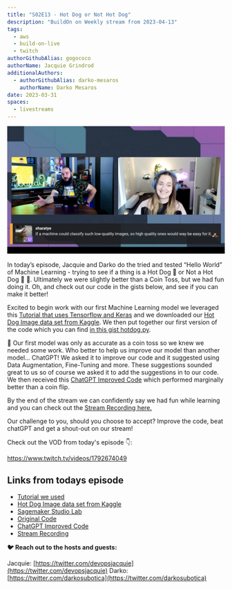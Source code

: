 ```yaml
---
title: "S02E13 - Hot Dog or Not Hot Dog"
description: "BuildOn on Weekly stream from 2023-04-13"
tags:
  - aws
  - build-on-live
  - twitch
authorGithubAlias: gogococo
authorName: Jacquie Grindrod
additionalAuthors: 
  - authorGithubAlias: darko-mesaros
    authorName: Darko Mesaros
date: 2023-03-31
spaces:
  - livestreams
---
```


![Jacquie and Darko replying to a chat message](images/bows02e13.webp)

In today’s episode, Jacquie and Darko do the tried and tested “Hello World” of Machine Learning - trying to see if a thing is a Hot Dog 🌭 or Not a Hot Dog 🚫 🌭. Ultimately we were slightly better than a Coin Toss, but we had fun doing it.
Oh, and check out our code in the gists below, and see if you can make it better!

Excited to begin work with our first Machine Learning model we leveraged this [Tutorial that uses Tensorflow and Keras](https://github.com/christianversloot/machine-learning-articles/blob/main/tutorial-building-a-hot-dog-not-hot-dog-classifier-with-tensorflow-and-keras.md) and we downloaded our [Hot Dog Image data set from Kaggle](https://www.kaggle.com/datasets/dansbecker/hot-dog-not-hot-dog). We then put together our first version of the code which you can find [in this gist hotdog.py](https://gist.github.com/gogococo/726d9a04571255c471149f9864e57e83).

🤔 Our first model was only as accurate as a coin toss so we knew we needed some work. Who better to help us improve our model than another model... ChatGPT! We asked it to improve our code and it suggested using Data Augmentation, Fine-Tuning and more. These suggestions sounded great to us so of course we asked it to add the suggestions in to our code. We then received this [ChatGPT Improved Code](https://gist.github.com/gogococo/d97d91883e0439742df7d3af38ca06f2) which performed marginally better than a coin flip.

By the end of the stream we can confidently say we had fun while learning and you can check out the [Stream Recording here.](https://www.twitch.tv/videos/1792674049)

Our challenge to you, should you choose to accept? Improve the code, beat chatGPT and get a shout-out on our stream!

Check out the VOD from today's episode 👇:

https://www.twitch.tv/videos/1792674049

## Links from todays episode

- [Tutorial we used](https://github.com/christianversloot/machine-learning-articles/blob/main/tutorial-building-a-hot-dog-not-hot-dog-classifier-with-tensorflow-and-keras.md)
- [Hot Dog Image data set from Kaggle](https://www.kaggle.com/datasets/dansbecker/hot-dog-not-hot-dog)
- [Sagemaker Studio Lab](https://studiolab.sagemaker.aws/)
- [Original Code](https://gist.github.com/gogococo/726d9a04571255c471149f9864e57e83)
- [ChatGPT Improved Code](https://gist.github.com/gogococo/d97d91883e0439742df7d3af38ca06f2)
- [Stream Recording](https://www.twitch.tv/videos/1792674049)

**🐦 Reach out to the hosts and guests:**

Jacquie: [https://twitter.com/devopsjacquie](https://twitter.com/devopsjacquie)
Darko: [https://twitter.com/darkosubotica](https://twitter.com/darkosubotica)
